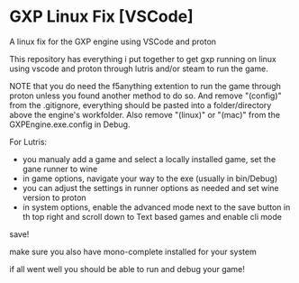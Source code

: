 # GXP Linux Fix [VSCode]
 A linux fix for the GXP engine using VSCode and proton
 
This repository has everything i put together to get gxp running on linux using vscode and proton through lutris and/or steam to run the game.

NOTE that you do need the f5anything extention to run the game through proton unless you found another method to do so.
And remove "(config)" from the .gitignore, everything should be pasted into a folder/directory above the engine's workfolder.
Also remove "(linux)" or "(mac)" from the GXPEngine.exe.config in Debug.

For Lutris:
- you manualy add a game and select a locally installed game, set the gane runner to wine
- in game options, navigate your way to the exe (usually in bin/Debug)
- you can adjust the settings in runner options as needed and set wine version to proton
- in system options, enable the advanced mode next to the save button in th top right
and scroll down to Text based games and enable cli mode

save!


make sure you also have mono-complete installed for your system

if all went well you should be able to run and debug your game!